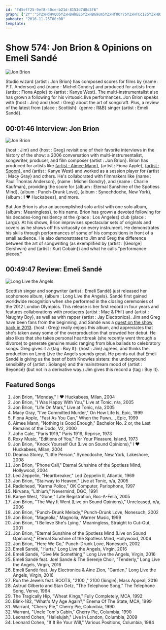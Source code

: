 ```yaml
---
id: "fd5eff25-9ef8-40ce-b21d-8153d7d8d3f6"
graph: {"2Y":"5YZxHdHVQO5YZxHBHhEE5YZxHBG9um5YZxHfUOr75YZxHTCcI25YZxH9i86h5YZxHwI71x5YZxHBAy8P5YZxHNQRu55YZxHbMrnB5YZxHUQ0TETCcI2lWNYQ9i86hBF0x7BG9umjf6sc9i86hjf6scdHVQOuFfRS","2AZ":"97qipdiXHe97qipBHm1G97qipX6cfd4o4MOdiXHe"}
pubdate: "2016-11-25T00:00"
template: 
---
```






# Show 574: Jon Brion & Opinions on Emeli Sandé

![Jon Brion](https://static.soundopinions.org/images/2016/jonbrion_web.jpg)

Studio wizard {artist : Jon Brion} has composed scores for films by {name : P.T. Anderson} and {name : Michel Gondry} and produced for artists from {artist : Fiona Apple} to {artist : Kanye West}. The multi-instrumentalist also has grown a following for his virtuosic live performances. Jon Brion speaks with {host : Jim} and {host : Greg} about the art of songcraft. Plus, a review of the latest from {place : Scottish}  {genre : R&B} singer {artist : Emeli Sandé}.



## 00:01:46 Interview: Jon Brion

![Jon Brion](https://static.soundopinions.org/assets/574/2Y0.jpg)

{host : Jim} and {host : Greg} revisit one of their favorite interviews in the history of the show: a 2006 conversation with multi-instrumentalist, songwriter, producer, and film composer {artist : Jon Brion}. Brion has produced for artists like [{artist : Aimee Mann}](/show/372/), {artist : Fiona Apple}, [{artist : Spoon}](/show/476/), and {artist : Kanye West} and worked as a session player for {artist : Macy Gray} and others. He's collaborated with filmmakers like {name : Paul Thomas Anderson}, {name : Michel Gondry}, and {name : Charlie Kaufman}, providing the score for {album : Eternal Sunshine of the Spotless Mind}, {album : Punch-Drunk Love}, {album : Synechdoche, New York}, {album : I ♥ Huckabees}, and more.

But Jon Brion is also an accomplished solo artist with one solo album, {album : Meaningless}, to his name. Brion has grown a devoted following for his decades-long residency at the {place : Los Angeles} club {place : Largo}. At his shows, Brion improvises spectacular sets of originals and covers as he shows off his virtuosity on every instrument. He demonstrates his skills through performances of some of his compositions in front of a small audience. He also demonstrates to Jim and Greg the difference between the art of songwriting (as exemplified by {artist : [George] Gershwin} and {artist : Kurt Cobain}) and what he calls "performance pieces."



## 00:49:47 Review: Emeli Sandé

![Long Live the Angels](https://static.soundopinions.org/assets/574/2AZ0.jpg)

Scottish singer and songwriter {artist : Emeli Sandé} just released her sophomore album, {album : Long Live the Angels}. Sandé first gained worldwide recognition when she performed in the closing ceremonies of the 2012 London Olympics. This release is her first record in four years and features collaborations with producers {artist : Mac & Phil} and {artist : Naughty Boy}, as well as with rapper {artist : Jay Electronica}. Jim and Greg have been fans from the beginning, and Sandé was a [guest on the show back in 2013](/show/384/#emelisande). {host : Greg} really enjoys this album, and appreciates that she's taken away some of the overproduction that crowded her debut. He also likes that she takes personal heartbreak (she recently went through a divorce) to generate genuine music ranging from blue ballads to celebratory songs. Greg gives it a {tag : Buy It}. {host : Jim} agrees, and thinks the production on Long Live the Angels sounds great. He points out that Emeli Sandé is giving us the best of both Knowles sisters: the underground sensibility of {artist : Solange} and the mainstream mood of {artist : Beyoncé} (but not in a derivative way.) Jim gives this record a {tag : Buy It}.



## Featured Songs

1. Jon Brion, "Monday," I ♥ Huckabees, Milan, 2004
2. Jon Brion, "I Was Happy With You," Live at Tonic, n/a, 2005
3. Jon Brion, "Life On Mars," Live at Tonic, n/a, 2005
4. Macy Gray, "I've Committed Murder," On How Life Is, Epic, 1999
5. Fiona Apple, "Fast As You Can," When the Pawn..., Epic, 1999
6. Aimee Mann, "Nothing Is Good Enough," Bachelor No. 2 or, the Last Remains of the Dodo, V2, 2000
7. John Cale, "Paris 1919," Paris 1919, Reprise, 1973
8. Roxy Music, "Editions of You," For Your Pleasure, Island, 1973
9. Jon Brion, "Knock Yourself Out (Live on Sound Opinions)," I ♥ Huckabees, Milan, 2004
10. Deanna Storey, "Little Person," Synecdoche, New York, Lakeshore, 2008
11. Jon Brion, "Phone Call," Eternal Sunshine of the Spotless Mind, Hollywood, 2004
12. Led Zeppelin, "Heartbreaker," Led Zeppelin II, Atlantic, 1969
13. Jon Brion, "Stairway to Heaven," Live at Tonic, n/a, 2005
14. Radiohead, "Karma Police," OK Computer, Parlophone, 1997
15. Nirvana, "Lithium," Nevermind, DGC, 1991
16. Kanye West, "Gone," Late Registration, Roc-A-Fella, 2005
17. Jon Brion, "The Way It Went (Live on Sound Opinions)," Unreleased, n/a, 2006
18. Jon Brion, "Punch-Drunk Melody," Punch-Drunk Love, Nonesuch, 2002
19. Jon Brion, "Magnolia," Magnolia, Warner Music, 1999
20. Jon Brion, "I Believe She's Lying," Meaningless, Straight to Cut-Out, 2001
21. Jon Brion, "Eternal Sunshine of the Spotless Mind (Live on Sound Opinions)," Eternal Sunshine of the Spotless Mind, Hollywood, 2004
22. Jon Brion, "Here We Go," Punch-Drunk Love, Nonesuch, 2002
23. Emeli Sandé, "Hurts," Long Live the Angels, Virgin, 2016
24. Emeli Sandé, "Give Me Something," Long Live the Angels, Virgin, 2016
25. Emeli Sandé feat. Joel Sande & The Serenje Choir, "Tenderly," Long Live the Angels, Virgin, 2016
26. Emeli Sandé feat. Jay Electronica & Aine Zion, "Garden," Long Live the Angels, Virgin, 2016
27. Run the Jewels feat. BOOTS, "2100 ," 2100 (Single), Mass Appeal, 2016
28. Astrud Gilberto and Stan Getz, "The Telephone Song," The Telephone Song, Verve, 1964
29. The Tragically Hip, "Wheat Kings," Fully Completely, MCA, 1992
30. Blink-182, "What's My Age Again?," Enema Of The State, MCA, 1999
31. Warrant, "Cherry Pie," Cherry Pie, Columbia, 1990
32. Warrant, "Uncle Tom's Cabin," Cherry Pie, Columbia, 1990
33. Leonard Cohen, "Hallelujah," Live In London, Columbia, 2009
34. Leonard Cohen, "If It Be Your Will," Various Positions, Columbia, 1984